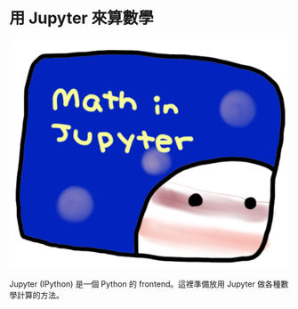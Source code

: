 # 用 Jupyter 來算數學

![math in jupyter](images/math_in_jupyter.png)

Jupyter (IPython) 是一個 Python 的 frontend。這裡準備放用 Jupyter 做各種數學計算的方法。
